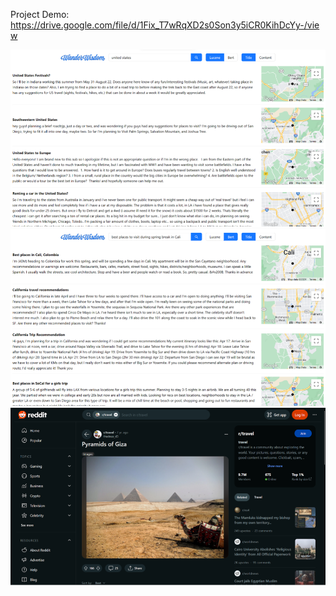 Project Demo: https://drive.google.com/file/d/1Fix_T7wRqXD2s0Son3y5iCR0KihDcYy-/view

![alt text](https://github.com/Chuckoo/IR/blob/main/1.png)
![alt text](https://github.com/Chuckoo/IR/blob/main/2.png)
![alt text](https://github.com/Chuckoo/IR/blob/main/3.png)
